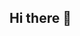 ## Hi there 👋

<!--
**M-TABISH-N/M-TABISH-N** is a ✨ _special_ ✨ repository because its `README.md` (this file) appears on your GitHub profile.

Here are some ideas to get you started:

- 🔭 I’m currently working on enhancing my skils
- 🌱 I’m currently learning webdevelopment, AI and DATA science, Ethical hacking and cyberscurity, Digital marketing
- 👯 I’m looking to collaborate on github
- 🤔 I’m looking for help with sir shehzad https://github.com/shehza-d
- 💬 Ask me about my past and future
- 📫 How to reach me: wa.me/923352832891
- 😄 Pronouns: ...
- ⚡ Fun fact: ...
-->
